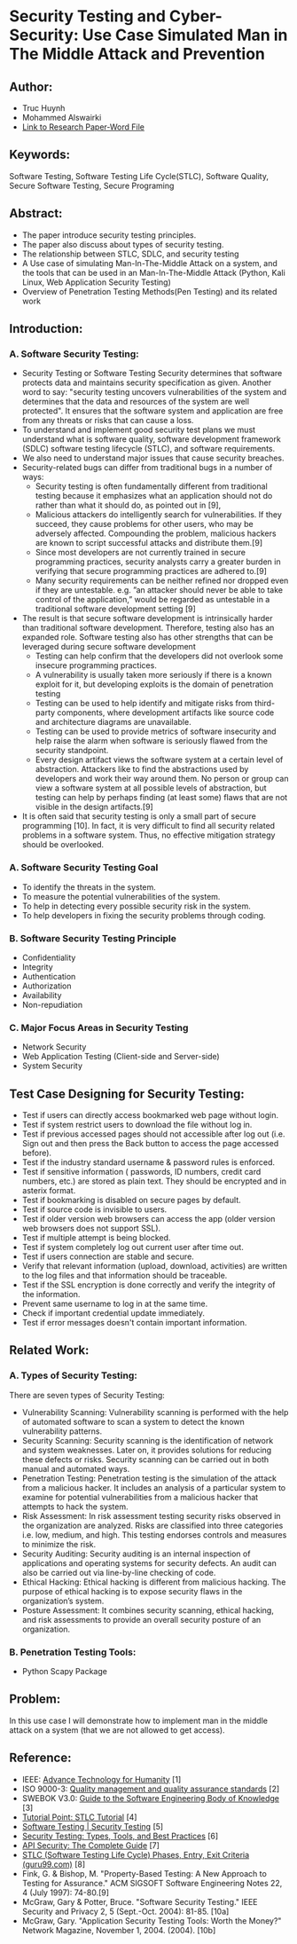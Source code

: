 # Security Testing and Cyber-Security: Use Case Simulated Man in The Middle Attack and Prevention

## Author:
- Truc Huynh
- Mohammed Alswairki
- [Link to Research Paper-Word File](https://ind657-my.sharepoint.com/:w:/g/personal/huyntl02_pfw_edu/EREQ8HZ5ZnpEmlgh66AqLR0Bc5Aj6R21wPnLuFMnwC4k5g?e=LA2CBC)

## Keywords:

Software Testing, Software Testing Life Cycle(STLC), Software Quality, Secure Software Testing, Secure Programing

## Abstract:
- The paper introduce security testing principles. 
- The paper also discuss about types of security testing.
- The relationship between STLC, SDLC, and security testing
- A Use case of simulating Man-In-The-Middle Attack on a system, and the tools that can be used in an Man-In-The-Middle Attack (Python, Kali Linux, Web Application Security Testing)
- Overview of Penetration Testing Methods(Pen Testing) and its related work

## Introduction:
### A. Software Security Testing:
- Security Testing or Software Testing Security determines that software protects data and maintains security specification as given. 
Another word to say: "security testing uncovers vulnerabilities of the system and determines that the data and resources of the system are well protected".
It ensures that the software system and application are free from any threats or risks that can cause a loss.
- To understand and implement good security test plans we must understand what is software quality, software development framework (SDLC)
software testing lifecycle (STLC), and software requirements.
- We also need to understand major issues that cause security breaches.
- Security-related bugs can differ from traditional bugs in a number of ways:
  - Security testing is often fundamentally different from traditional testing because it emphasizes what an application 
  should not do rather than what it should do, as pointed out in [9],
  - Malicious attackers do intelligently search for vulnerabilities. If they succeed, they cause problems for other users, 
  who may be adversely affected. Compounding the problem, malicious hackers are known to script successful attacks and distribute them.[9]
  - Since most developers are not currently trained in secure programming practices, security analysts carry a greater 
  burden in verifying that secure programming practices are adhered to.[9]
  - Many security requirements can be neither refined nor dropped even if they are untestable. e.g. 
  ”an attacker should never be able to take control of the application,” would be regarded as untestable in a traditional software development setting [9]
- The result is that secure software development is intrinsically harder than traditional software development.
Therefore, testing also has an expanded role. Software testing also has other strengths that can be leveraged during secure software development
  - Testing can help confirm that the developers did not overlook some insecure programming practices.
  - A vulnerability is usually taken more seriously if there is a known exploit for it, but developing exploits is the domain of penetration testing 
  - Testing can be used to help identify and mitigate risks from third-party components, where development artifacts like source code and architecture diagrams are unavailable.
  - Testing can be used to provide metrics of software insecurity and help raise the alarm when software is seriously flawed from the security standpoint.
  - Every design artifact views the software system at a certain level of abstraction. Attackers like to find the abstractions used by developers and work their way around them. 
  No person or group can view a software system at all possible levels of abstraction, but testing can help by perhaps finding (at least some) flaws that are not visible in the design artifacts.[9]
- It is often said that security testing is only a small part of secure programming [10]. In fact,  it is very difficult to find all security related problems in a software system.
Thus, no effective mitigation strategy should be overlooked.

### A. Software Security Testing Goal
- To identify the threats in the system.
- To measure the potential vulnerabilities of the system.
- To help in detecting every possible security risk in the system.
- To help developers in fixing the security problems through coding.

### B. Software Security Testing Principle
- Confidentiality
- Integrity
- Authentication
- Authorization
- Availability
- Non-repudiation

### C. Major Focus Areas in Security Testing
- Network Security
- Web Application Testing (Client-side and Server-side)
- System Security

## Test Case Designing for Security Testing:
- Test if users can directly access bookmarked web page without login.
- Test if system restrict users to download the file without log in.
- Test if previous accessed pages should not accessible after log out (i.e. Sign out and then press the Back button to access the page accessed before).
- Test if the industry standard username & password rules is enforced.
- Test if sensitive information ( passwords, ID numbers, credit card numbers, etc.) are stored as plain text. They should be encrypted and in asterix format.
- Test if bookmarking is disabled on secure pages by default.
- Test if source code is invisible to users.
- Test if older version web browsers can access the app (older version web browsers does not support SSL).
- Test if multiple attempt is being blocked.
- Test if system completely log out current user after time out.
- Test if users connection are stable and secure.
- Verify that relevant information (upload, download, activities) are written to the log files and that information should be traceable.
- Test if the SSL encryption is done correctly and verify the integrity of the information.
- Prevent same username to log in at the same time.
- Check if important credential update immediately.
- Test if error messages doesn't contain important information.

## Related Work:
### A. Types of Security Testing:
There are seven types of Security Testing:
- Vulnerability Scanning: Vulnerability scanning is performed with the help of automated software to scan a system to detect the known vulnerability patterns.
- Security Scanning: Security scanning is the identification of network and system weaknesses. Later on, it provides solutions for reducing these defects or risks. Security scanning can be carried out in both manual and automated ways.
- Penetration Testing: Penetration testing is the simulation of the attack from a malicious hacker. It includes an analysis of a particular system to examine for potential vulnerabilities from a malicious hacker that attempts to hack the system.
- Risk Assessment: In risk assessment testing security risks observed in the organization are analyzed. Risks are classified into three categories i.e. low, medium, and high. This testing endorses controls and measures to minimize the risk.
- Security Auditing: Security auditing is an internal inspection of applications and operating systems for security defects. An audit can also be carried out via line-by-line checking of code.
- Ethical Hacking: Ethical hacking is different from malicious hacking. The purpose of ethical hacking is to expose security flaws in the organization’s system.
- Posture Assessment: It combines security scanning, ethical hacking, and risk assessments to provide an overall security posture of an organization.

### B. Penetration Testing Tools:
- Python Scapy Package

## Problem:

In this use case I will demonstrate how to implement man in the middle attack on a system (that we are not allowed to get access).

## Reference:
- IEEE: [Advance Technology for Humanity](https://www.ieee.org/) [1]
- ISO 9000-3: [Quality management and quality assurance standards](https://www.iso.org/standard/26364.html) [2]
- SWEBOK V3.0: [Guide to the Software Engineering Body of Knowledge](https://ieeecs-media.computer.org/media/education/swebok/swebok-v3.pdf) [3]
- [Tutorial Point: STLC Tutorial](https://www.tutorialspoint.com/stlc/index.htm) [4]
- [Software Testing | Security Testing](https://www.geeksforgeeks.org/software-testing-security-testing/?ref=lbp) [5]
- [Security Testing: Types, Tools, and Best Practices](https://www.neuralegion.com/blog/security-testing/) [6]
- [API Security: The Complete Guide](https://www.neuralegion.com/blog/api-security/) [7]
- [STLC (Software Testing Life Cycle) Phases, Entry, Exit Criteria (guru99.com)](https://www.guru99.com/software-testing-life-cycle.html) [8]
- Fink, G. & Bishop, M. "Property-Based Testing: A New Approach to Testing for Assurance." ACM SIGSOFT Software Engineering Notes 22, 4 (July 1997): 74-80.[9]
- McGraw, Gary & Potter, Bruce. "Software Security Testing." IEEE Security and Privacy 2, 5 (Sept.-Oct. 2004): 81-85. [10a]
- McGraw, Gary. "Application Security Testing Tools: Worth the Money?" Network Magazine, November 1, 2004.  (2004). [10b]
